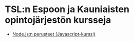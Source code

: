 # TSL:n Espoon ja Kauniaisten opintojärjestön kursseja

* [Node.js:n perusteet (Javascript-kurssi)](node_js_perusteet/)